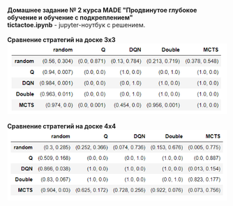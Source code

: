 <strong>Домашнее задание № 2 курса MADE "Продвинутое глубокое обучение и обучение с подкреплением"</strong>
<br>
<strong>tictactoe.ipynb</strong> - jupyter-ноутбук с решением.
<br><br>
<strong>Сравнение стратегий на доске 3x3</strong>
<br>
<IMG SRC="https://github.com/FedotovDN/made_tictactoe/blob/main/tictactoe_333.png">
<br><br>
<strong>Сравнение стратегий на доске 4x4</strong>
<br>
<IMG SRC="https://github.com/FedotovDN/made_tictactoe/blob/main/tictactoe_444.png">
